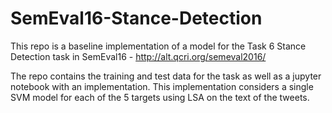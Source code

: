 # SemEval16-Stance-Detection
This repo is a baseline implementation of a model for the Task 6 Stance Detection task in SemEval16 - http://alt.qcri.org/semeval2016/

The repo contains the training and test data for the task as well as a jupyter notebook with an implementation. This implementation considers a single SVM model for each of the 5 targets using LSA on the text of the tweets.
